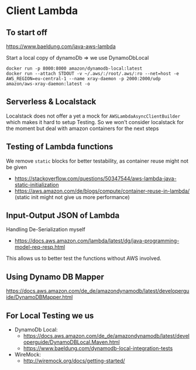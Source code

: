 # Client Lambda

## To start off

https://www.baeldung.com/java-aws-lambda

Start a local copy of dynamoDb => we use DynamoDbLocal

```
docker run -p 8000:8000 amazon/dynamodb-local:latest
docker run --attach STDOUT -v ~/.aws/:/root/.aws/:ro --net=host -e AWS_REGION=eu-central-1 --name xray-daemon -p 2000:2000/udp  amazon/aws-xray-daemon:latest -o
```

## Serverless & Localstack

Localstack does not offer a yet a mock for ```AWSLambdaAsyncClientBuilder``` which makes it hard to setup Testing. So
we won't consider localstack for the moment but deal with amazon containers for the next steps

## Testing of Lambda functions

We remove ```static``` blocks for better testability, as container reuse might not be given
- https://stackoverflow.com/questions/50347544/aws-lambda-java-static-initialization
- https://aws.amazon.com/de/blogs/compute/container-reuse-in-lambda/ (static init might not give us more performance)


## Input-Output JSON of Lambda

Handling De-Serialization myself
- https://docs.aws.amazon.com/lambda/latest/dg/java-programming-model-req-resp.html

This allows us to better test the functions without AWS involved.

## Using Dynamo DB Mapper

https://docs.aws.amazon.com/de_de/amazondynamodb/latest/developerguide/DynamoDBMapper.html

## For Local Testing we us
- DynamoDb Local:
  - https://docs.aws.amazon.com/de_de/amazondynamodb/latest/developerguide/DynamoDBLocal.Maven.html
  - https://www.baeldung.com/dynamodb-local-integration-tests
- WireMock:
  - http://wiremock.org/docs/getting-started/